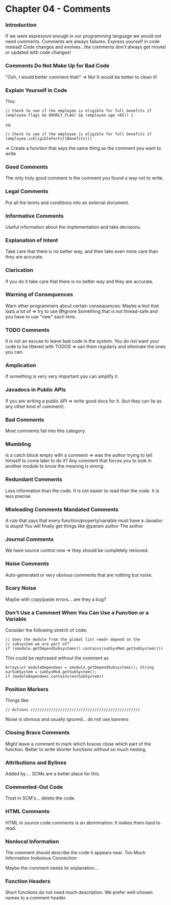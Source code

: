 # Chapter 04 - Comments

### Introduction
If we were expressive enough in our programming language we would not need comments. Comments are always failures. Express yourself in code instead!
Code changes and evolves...the comments don't always get moved or updated with code changes!


### Comments Do Not Make Up for Bad Code
"Ooh, I would better comment that!" => No! It would be better to clean it!


### Explain Yourself in Code
This:
```
// Check to see if the employee is eligible for full benefits if (employee.flags && HOURLY_FLAG) && (employee.age >65)) {
```

vs:
```
// Check to see if the employee is eligible for full benefits if (employee.isEligibleForFullBenefits())
```

=> Create a function that says the same thing as the comment you want to write
 
### Good Comments
The only truly good comment is the comment you found a way not to write.

### Legal Comments
Put all the terms and conditions into an external document.

### Informative Comments
Useful information about the implementation and take decisions.

### Explanation of Intent
Take care that there is no better way, and then take even more care than they are accurate.

### Clarication
If you do it take care that there is no better way and they are accurate.

### Warning of Consequences
Warn other programmers about certain consequences: Maybe a test that lasts a lot of => try to use @Ignore
Something that is not thread-safe and you have to use "new" each time.

### TODO Comments
It is not an excuse to leave bad code in the system.
You do not want your code to be littered with TODOS => san them regularly and eliminate the ones you can.

### Amplication
If something is very very important you can amplify it.

### Javadocs in Public APIs
If you are writing a public API => write good docs for it. (but they can lie as any other kind of comment).


### Bad Comments
Most comments fall into this category.

### Mumbling
Is a catch block empty with a comment => was the author trying to tell himself to come later to do it? Any comment that forces you to look in another module to know the meaning is wrong.

### Redundant Comments
Less information than the code.
It is not easier to read than the code. It is less precise

### Misleading Comments Mandated Comments
A rule that says that every function/property/variable must have a Javadoc is stupid
You will finally get things like @param author The author

### Journal Comments
We have source control now => they should be completely removed.

### Noise Comments
Auto-generated or very obvious comments that are nothing but noise.

### Scary Noise
Maybe with copy/paste errors... are they a bug?

### Don’t Use a Comment When You Can Use a Function or a Variable
Consider the following stretch of code:
```
// does the module from the global list <mod> depend on the
// subsystem we are part of?
if (smodule.getDependSubsystems().contains(subSysMod.getSubSystem()))
```

This could be rephrased without the comment as
```
ArrayList moduleDependees = smodule.getDependSubsystems(); String ourSubSystem = subSysMod.getSubSystem();
if (moduleDependees.contains(ourSubSystem))
```


### Position Markers
Things like:
```
// Actions ////////////////////////////////////////////////
```

Noise is obvious and usually ignored... do not use banners

### Closing Brace Comments
Might leave a comment to mark which braces close which part of the function. Better to write shorter functions without so much nesting.

### Attributions and Bylines
Added by:... SCMs are a better place for this.

### Commented-Out Code
Trust in SCM's... delete the code.

### HTML Comments
HTML in source code comments is an abomination: it makes them hard to read.

### Nonlocal Information
The comment should describe the code it appears near.
Too Much Information Inobvious Connection

Maybe the comment needs its explanation...

### Function Headers
Short functions do not need much description. We prefer well-chosen names to a comment header.

